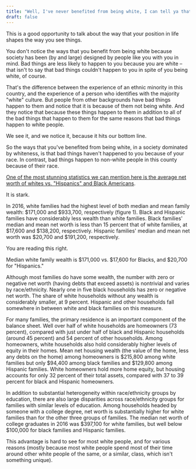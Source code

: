 ```yaml
---
title: "Well, I've never benefited from being white, I can tell ya that much."
draft: false
---
```


This is a good opportunity to talk about the way that your position in life shapes the way you see things.  
  
You don't notice the ways that you benefit from being white because society has been (by and large) designed by people like you with you in mind. Bad things are less likely to happen to you because you are white – that isn't to say that bad things couldn't happen to you in spite of you being white, of course.  
  
That's the difference between the experience of an ethnic minority in this country, and the experience of a person who identifies with the majority "white" culture. But people from other backgrounds have bad things happen to them and notice that it is because of them not being white. And they notice that because these things happen to them in addition to all of the bad things that happen to them for the same reasons that bad things happen to white people.  
  
We see it, and we notice it, because it hits our bottom line.  
  
So the ways that you've benefited from being white, in a society dominated by whiteness, is that bad things haven't happened to you because of your race. In contrast, bad things happen to non-white people in this county because of their race.  
  
[One of the most stunning statistics we can mention here is the average net worth of whites vs. "Hispanics" and Black Americans](https://www.federalreserve.gov/econres/notes/feds-notes/recent-trends-in-wealth-holding-by-race-and-ethnicity-evidence-from-the-survey-of-consumer-finances-20170927.htm").  
  
It is stark.  
  
In 2016, white families had the highest level of both median and mean family wealth: $171,000 and $933,700, respectively (figure 1). Black and Hispanic families have considerably less wealth than white families. Black families' median and mean net worth is less than 15 percent that of white families, at $17,600 and $138,200, respectively. Hispanic families' median and mean net worth was $20,700 and $191,200, respectively.  
  
You are reading this right.  
  
Median white family wealth is $171,000 vs. $17,600 for Blacks, and $20,700 for "Hispanics."  
  
Although most families do have some wealth, the number with zero or negative net worth (having debts that exceed assets) is nontrivial and varies by race/ethnicity. Nearly one in five black households has zero or negative net worth. The share of white households without any wealth is considerably smaller, at 9 percent. Hispanic and other households fall somewhere in between white and black families on this measure.  
  
For many families, the primary residence is an important component of the balance sheet. Well over half of white households are homeowners (73 percent), compared with just under half of black and Hispanic households (around 45 percent) and 54 percent of other households. Among homeowners, white households also hold considerably higher levels of equity in their homes. Mean net housing wealth (the value of the home, less any debts on the home) among homeowners is $215,800 among white families but only $94,400 among black families and $129,800 among Hispanic families. White homeowners hold more home equity, but housing accounts for only 32 percent of their total assets, compared with 37 to 39 percent for black and Hispanic homeowners.  
  
In addition to substantial heterogeneity within race/ethnicity groups by education, there are also large disparities across race/ethnicity groups for families with similar levels of education. Among households headed by someone with a college degree, net worth is substantially higher for white families than for the other three groups of families. The median net worth of college graduates in 2016 was $397,100 for white families, but well below $100,000 for black families and Hispanic families.  
  
This advantage is hard to see for most white people, and for various reasons (mostly because most white people spend most of their time around other white people of the same, or a similar, class, which isn't something unique).

